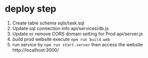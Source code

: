 # deploy step
1. Create table schema
sqls/task.sql
2. Update sql connection info
api/services/db.js
3. Update or remove CORS domain setting for Prod
api/server.js
4. build prod website execute `npm run build.web` 
5. run service by `npm run start.server` then access the website 
http://localhost:3000/